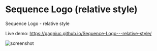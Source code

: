 # Sequence Logo (relative style)
Sequence Logo - relative style

Live demo: https://gagniuc.github.io/Sequence-Logo---relative-style/

![screenshot](https://github.com/Gagniuc/Sequence-Logo---relative-style/blob/main/%5BG%5D%20Sequence%20Logo%20-%20relative%20style.png)
